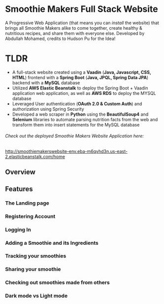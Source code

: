 # Smoothie Makers Full Stack Website

A Progressive Web Application (that means you can *install* the website) that brings all Smoothie Makers alike to come together, create healthy & nutritious recipes, and share them with everyone else. Developed by Abdullah Mohamed, credits to Hudson Pu for the Idea!

# TLDR

* A full-stack website created using a **Vaadin** (**Java, Javascript, CSS, HTML**) frontend with a **Spring Boot** (**Java, JPQL, Spring Data JPA**) backend with a **MySQL** database
* Utilized **AWS Elastic Beanstalk** to deploy the Spring Boot + Vaadin application web application, as well as **AWS RDS** to deploy the MYSQL database
* Leveraged User authentication (**OAuth 2.0 & Custom Auth**) and authorization using Spring Security 
* Developed a web scraper in **Python** using the **BeautifulSoup4** and **Selenium** libraries to automate parsing nutrition facts from the web and transform them into insert statements for the MySQL database

###### Check out the deployed Smoothie Makers Website Application here:
http://smoothiemakerswebsite-env.eba-m6qvhd3n.us-east-2.elasticbeanstalk.com/home

## Overview

## Features

### The Landing page

### Registering Account

### Logging In

### Adding a Smoothie and its Ingredients

### Tracking your smoothies

### Sharing your smoothie

### Checking out smoothies made from others

### Dark mode vs Light mode
